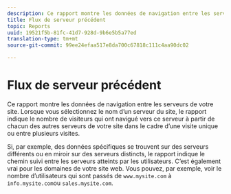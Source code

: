 ```yaml
---
description: Ce rapport montre les données de navigation entre les serveurs de votre site. Lorsque vous sélectionnez le nom d’un serveur du site, le rapport indique le nombre de visiteurs qui ont navigué vers ce serveur à partir de chacun des autres serveurs de votre site dans le cadre d’une visite unique ou entre plusieurs visites.
title: Flux de serveur précédent
topic: Reports
uuid: 19521f5b-81fc-41d7-928d-9b6e5b5a77ed
translation-type: tm+mt
source-git-commit: 99ee24efaa517e8da700c67818c111c4aa90dc02

---
```



# Flux de serveur précédent

Ce rapport montre les données de navigation entre les serveurs de votre site. Lorsque vous sélectionnez le nom d’un serveur du site, le rapport indique le nombre de visiteurs qui ont navigué vers ce serveur à partir de chacun des autres serveurs de votre site dans le cadre d’une visite unique ou entre plusieurs visites.

Si, par exemple, des données spécifiques se trouvent sur des serveurs différents ou en miroir sur des serveurs distincts, le rapport indique le chemin suivi entre les serveurs atteints par les utilisateurs. C’est également vrai pour les domaines de votre site web. Vous pouvez, par exemple, voir le nombre d’utilisateurs qui sont passés de `www.mysite.com` à `info.mysite.com`ou `sales.mysite.com`.

